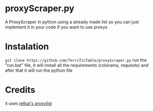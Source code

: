 # proxyScraper.py
A ProxyScraper in python using  a already made list so you can just implement it in your code if you want to use proxys

# Instalation
```git clone https://github.com/TerrificTable/proxyScraper.py```
run the "run.bat" file, it will install all the requirements (colorama, requests) and after that it will run the python file

# Credits
it uses [jetkai's proxylist](https://github.com/jetkai/proxy-list)
